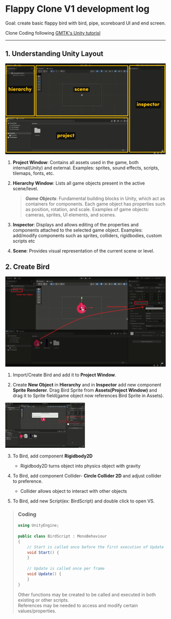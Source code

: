 # Flappy Clone V1 development log

Goal: create basic flappy bird with bird, pipe, scoreboard UI and end screen.

Clone Coding following [GMTK's Unity tutorisl](https://www.youtube.com/watch?v=XtQMytORBmM)

---

## 1. Understanding Unity Layout

![Layout_Image](Layout_Image.png)

1. **Project Window**: Contains all assets used in the game, both internal(Unity) and external.
   Examples: sprites, sound effects, scripts, tilemaps, fonts, etc.

2. **Hierarchy Window**: Lists all game objects present in the active scene/level.

   > **_Game Objects_**: Fundamental building blocks in Unity, which act as containers for components.
   > Each game object has properties such as position, rotation, and scale.
   > Examples of game objects: cameras, sprites, UI elements, and scenes.

3. **Inspector**: Displays and allows editing of the properties and components attached to the selected game object.
   Examples: add/modify components such as sprites, colliders, rigidbodies, custom scripts etc

4. **Scene**: Provides visual representation of the current scene or level.

## 2. Create Bird

![CreateBirdObject.png](CreateBirdObject.png)

1. Import/Create Bird and add it to **Project Window**.

2. Create **New Object** in **Hierarchy** and in **Inspector** add new component **Sprite Renderer**. Drag Bird Sprite from **Assets(Project Window)** and drag it to Sprite field(game object now references Bird Sprite in Assets).

<img src="CreateBirdObject2.png" alt="Create Bird Object" width="250">

3.  To Bird, add component **Rigidbody2D**

    - Rigidbody2D turns object into physics object with gravity

4.  To Bird, add component Collider- **Circle Collider 2D** and adjust collider to preference.

    - Collider allows object to interact with other objects

5.  To Bird, add new Script(ex: BirdScript) and double click to open VS.

   > ### Coding
   > ```csharp
   > using UnityEngine;
   >
   > public class BirdScript : MonoBehaviour
   > {
   >     // Start is called once before the first execution of Update after the MonoBehaviour is created
   >     void Start() {
   >     }
   >
   >     // Update is called once per frame
   >     void Update() {
   >     }
   > }
   > ```
   >
   > Other functions may be created to be called and executed in both existing or other scripts.  
   > References may be needed to access and modify certain values/properties.

